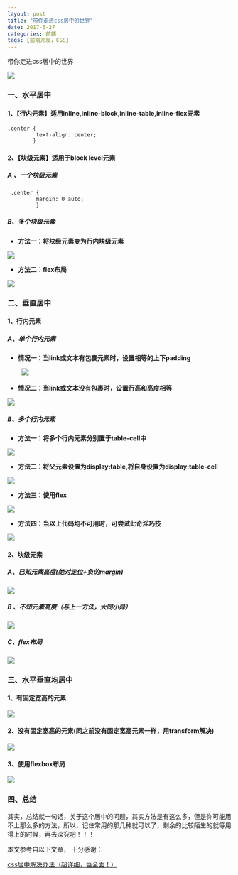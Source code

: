 ```yaml
---
layout: post
title: "带你走进css居中的世界"
date: 2017-5-27
categories: 前端
tags: [前端开发，CSS]
---
```


带你走进css居中的世界

![](http://oq2sjn05e.bkt.clouddn.com/2017-5-27-FEW-css3%20the%20centered%20method%20of%20css%20.jpeg)

<!-- more -->

### 一、水平居中

#### 1、【行内元素】适用inline,inline-block,inline-table,inline-flex元素

	.center {
             text-align: center;
            }

#### 2、【块级元素】适用于block level元素

##### A 、一个块级元素

	 .center {
             margin: 0 auto;
             }

##### B、多个块级元素

+ **方法一：将块级元素变为行内块级元素**

![](http://oq2sjn05e.bkt.clouddn.com/2017-5-27-FEW-css3%20the%20centered%20method%20of%20css%20-1.png)

+ **方法二：flex布局**

![](http://oq2sjn05e.bkt.clouddn.com/2017-5-27-FEW-css3%20the%20centered%20method%20of%20css%20-2.png)

### 二、垂直居中

#### 1、行内元素

##### A、单个行内元素

+ **情况一：当link或文本有包裹元素时，设置相等的上下padding**

　　
![](http://oq2sjn05e.bkt.clouddn.com/2017-5-27-FEW-css3%20the%20centered%20method%20of%20css%20-3.png)

+ **情况二：当link或文本没有包裹时，设置行高和高度相等**


![](http://oq2sjn05e.bkt.clouddn.com/2017-5-27-FEW-css3%20the%20centered%20method%20of%20css%20-4.png)

##### B、多个行内元素

+ **方法一：将多个行内元素分别置于table-cell中**

![](http://oq2sjn05e.bkt.clouddn.com/2017-5-27-FEW-css3%20the%20centered%20method%20of%20css%20-5.png)

+ **方法二：将父元素设置为display:table,将自身设置为display:table-cell**

![](http://oq2sjn05e.bkt.clouddn.com/2017-5-27-FEW-css3%20the%20centered%20method%20of%20css%20-6.png)

+ **方法三：使用flex**

![](http://oq2sjn05e.bkt.clouddn.com/2017-5-27-FEW-css3%20the%20centered%20method%20of%20css%20-7.png)

+ **方法四：当以上代码均不可用时，可尝试此奇淫巧技**

![](http://oq2sjn05e.bkt.clouddn.com/2017-5-27-FEW-css3%20the%20centered%20method%20of%20css%20-8.png)

#### 2、块级元素

##### A、已知元素高度(绝对定位+负的margin)

![](http://oq2sjn05e.bkt.clouddn.com/2017-5-27-FEW-css3%20the%20centered%20method%20of%20css%20-9.png)

##### B 、不知元素高度（与上一方法，大同小异）

![](http://oq2sjn05e.bkt.clouddn.com/2017-5-27-FEW-css3%20the%20centered%20method%20of%20css%20-10.png)

##### C、flex布局

![](http://oq2sjn05e.bkt.clouddn.com/2017-5-27-FEW-css3%20the%20centered%20method%20of%20css%20-11.png)


### 三、水平垂直均居中

#### 1、有固定宽高的元素

![](http://oq2sjn05e.bkt.clouddn.com/2017-5-27-FEW-css3%20the%20centered%20method%20of%20css%20-12.png)

#### 2、没有固定宽高的元素(同之前没有固定宽高元素一样，用transform解决)

![](http://oq2sjn05e.bkt.clouddn.com/2017-5-27-FEW-css3%20the%20centered%20method%20of%20css%20-13.png)

#### 3、使用flexbox布局

![](http://oq2sjn05e.bkt.clouddn.com/2017-5-27-FEW-css3%20the%20centered%20method%20of%20css%20-14.png)

### 四、总结

其实，总结就一句话，关于这个居中的问题，其实方法是有这么多，但是你可能用不上那么多的方法，所以，记住常用的那几种就可以了，剩余的比较陌生的就等用得上的时候，再去深究吧！！！

本文参考自以下文章， 十分感谢：

<a href="https://segmentfault.com/a/1190000008605067">css居中解决办法（超详细，巨全面！）</a>